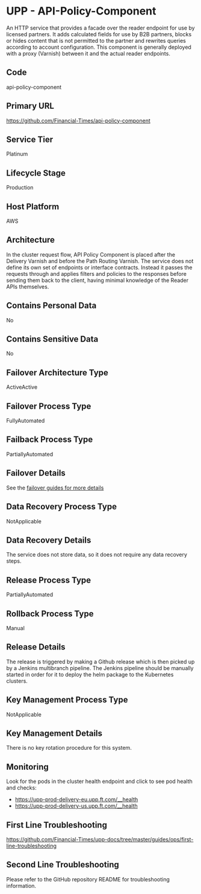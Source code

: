# UPP - API-Policy-Component

An HTTP service that provides a facade over the reader endpoint for use by licensed partners. It adds calculated fields for use by B2B partners, blocks or hides content that is not permitted to the partner and rewrites queries according to account configuration. This component is generally deployed with a proxy (Varnish) between it and the actual reader endpoints. 

## Code

api-policy-component

## Primary URL

<https://github.com/Financial-Times/api-policy-component>

## Service Tier

Platinum

## Lifecycle Stage

Production

## Host Platform

AWS

## Architecture

In the cluster request flow, API Policy Component is placed after the Delivery Varnish and before the Path Routing Varnish.
The service does not define its own set of endpoints or interface contracts.
Instead it passes the requests through and applies filters and policies to the responses before sending them back to the client, having minimal knowledge of the Reader APIs themselves.

## Contains Personal Data

No

## Contains Sensitive Data

No

## Failover Architecture Type

ActiveActive

## Failover Process Type

FullyAutomated

## Failback Process Type

PartiallyAutomated

## Failover Details

See the [failover guides for more details](https://github.com/Financial-Times/upp-docs/tree/master/failover-guides)

## Data Recovery Process Type

NotApplicable

## Data Recovery Details

The service does not store data, so it does not require any data recovery steps.

## Release Process Type

PartiallyAutomated

## Rollback Process Type

Manual

## Release Details

The release is triggered by making a Github release which is then picked up by a Jenkins multibranch pipeline. The Jenkins pipeline should be manually started in order for it to deploy the helm package to the Kubernetes clusters.

## Key Management Process Type

NotApplicable

## Key Management Details

There is no key rotation procedure for this system.

## Monitoring

Look for the pods in the cluster health endpoint and click to see pod health and checks:

- <https://upp-prod-delivery-eu.upp.ft.com/__health>
- <https://upp-prod-delivery-us.upp.ft.com/__health>

## First Line Troubleshooting

<https://github.com/Financial-Times/upp-docs/tree/master/guides/ops/first-line-troubleshooting>

## Second Line Troubleshooting

Please refer to the GitHub repository README for troubleshooting information.
